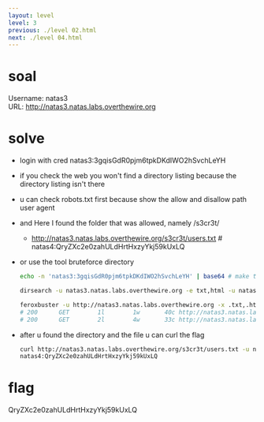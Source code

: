 ```yaml
---
layout: level
level: 3
previous: ./level 02.html
next: ./level 04.html
---
```


# soal
Username: natas3 \
URL:      http://natas3.natas.labs.overthewire.org

# solve
- login with cred natas3:3gqisGdR0pjm6tpkDKdIWO2hSvchLeYH
- if you check the web you won't find a directory listing because the directory listing isn't there
- u can check robots.txt first because show the allow and disallow path user agent
- and Here I found the folder that was allowed, namely /s3cr3t/
  - http://natas3.natas.labs.overthewire.org/s3cr3t/users.txt # natas4:QryZXc2e0zahULdHrtHxzyYkj59kUxLQ 
- or use the tool bruteforce directory
  ```bash
  echo -n 'natas3:3gqisGdR0pjm6tpkDKdIWO2hSvchLeYH' | base64 # make the base64 for authentication

  dirsearch -u natas3.natas.labs.overthewire.org -e txt,html -u natas3:3gqisGdR0pjm6tpkDKdIWO2hSvchLeYH

  feroxbuster -u http://natas3.natas.labs.overthewire.org -x .txt,.html -H "Authorization: Basic $(echo -n 'natas3:3gqisGdR0pjm6tpkDKdIWO2hSvchLeYH' | base64)"
  # 200      GET        1l        1w       40c http://natas3.natas.labs.overthewire.org/s3cr3t/users.txt
  # 200      GET        2l        4w       33c http://natas3.natas.labs.overthewire.org/robots.txt
  ```

- after u found the directory and the file u can curl the flag
  ```bash
  curl http://natas3.natas.labs.overthewire.org/s3cr3t/users.txt -u natas3:3gqisGdR0pjm6tpkDKdIWO2hSvchLeYH
  natas4:QryZXc2e0zahULdHrtHxzyYkj59kUxLQ
  ```

# flag
QryZXc2e0zahULdHrtHxzyYkj59kUxLQ
